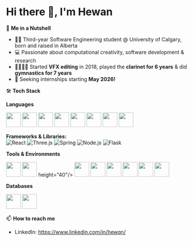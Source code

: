 # Hi there 👋, I'm Hewan

🌰 **Me in a Nutshell**
- 👩‍🎓 Third-year Software Engineering student @ University of Calgary, born and raised in Alberta  
- 💻 Passionate about computational creativity, software development & research
- 🎨🎼🤸‍♀️ Started **VFX editing** in 2018, played the **clarinet for 6 years** & did **gymnastics for 7 years**  
- 📅 Seeking internships starting **May 2026!**
  
🛠 **Tech Stack**

**Languages**  
<p>
  <img src="https://cdn.jsdelivr.net/gh/devicons/devicon/icons/python/python-original.svg" width="40" height="40"/>
  <img src="https://cdn.jsdelivr.net/gh/devicons/devicon/icons/java/java-original.svg" width="40" height="40"/>
  <img src="https://cdn.jsdelivr.net/gh/devicons/devicon/icons/javascript/javascript-original.svg" width="40" height="40"/>
  <img src="https://cdn.jsdelivr.net/gh/devicons/devicon/icons/typescript/typescript-original.svg" width="40" height="40"/>
  <img src="https://cdn.jsdelivr.net/gh/devicons/devicon/icons/c/c-original.svg" width="40" height="40"/>
  <img src="https://cdn.jsdelivr.net/gh/devicons/devicon/icons/cplusplus/cplusplus-original.svg" width="40" height="40"/>
  <img src="https://cdn.jsdelivr.net/gh/devicons/devicon/icons/html5/html5-original.svg" width="40" height="40"/>
  <img src="https://cdn.jsdelivr.net/gh/devicons/devicon/icons/css3/css3-original.svg" width="40" height="40"/>
</p>

**Frameworks & Libraries:**  
![React](https://img.shields.io/badge/-React-61DAFB?logo=react&logoColor=black) 
![Three.js](https://img.shields.io/badge/-Three.js-000000?logo=three.js&logoColor=white) 
![Spring](https://img.shields.io/badge/-Spring-6DB33F?logo=spring&logoColor=white) 
![Node.js](https://img.shields.io/badge/-Node.js-339933?logo=node.js&logoColor=white) 
![Flask](https://img.shields.io/badge/-Flask-000000?logo=flask&logoColor=white) 

**Tools & Environments**  
<p>
 <img src="https://cdn.jsdelivr.net/gh/devicons/devicon/icons/github/github-original.svg#gh-light-mode-only" width="40" height="40"/>
<img src="https://cdn.jsdelivr.net/gh/devicons/devicon/icons/github/github-original-wordmark.svg#gh-dark-mode-only" width="40" height="40"/>
height="40"/>
  <img src="https://cdn.jsdelivr.net/gh/devicons/devicon/icons/docker/docker-original.svg" width="40" height="40"/>
  <img src="https://cdn.jsdelivr.net/gh/devicons/devicon/icons/amazonwebservices/amazonwebservices-original.svg" width="40" height="40"/>
  <img src="https://cdn.jsdelivr.net/gh/devicons/devicon/icons/vscode/vscode-original.svg" width="40" height="40"/>
  <img src="https://cdn.jsdelivr.net/gh/devicons/devicon/icons/blender/blender-original.svg" width="40" height="40"/>
  <img src="https://cdn.jsdelivr.net/gh/devicons/devicon/icons/adobeillustrator/adobeillustrator-plain.svg" width="40" height="40"/>
  <img src="https://cdn.jsdelivr.net/gh/devicons/devicon/icons/autocad/autocad-original.svg" width="40" height="40"/>
</p>

**Databases**  
<p>
  <img src="https://cdn.jsdelivr.net/gh/devicons/devicon/icons/postgresql/postgresql-original.svg" width="40" height="40"/>
  <img src="https://cdn.jsdelivr.net/gh/devicons/devicon/icons/mysql/mysql-original.svg" width="40" height="40"/>
</p>
 
📫 **How to reach me**
- LinkedIn: https://www.linkedin.com/in/hewqn/ 


